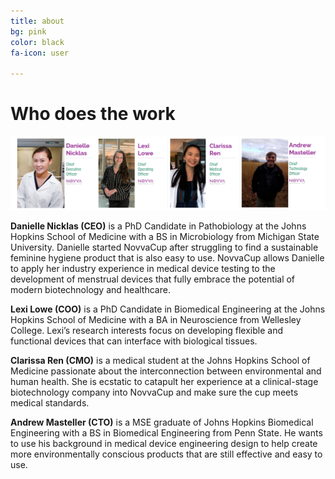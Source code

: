 ```yaml
---
title: about
bg: pink
color: black
fa-icon: user

---
```


# Who does the work

<img src="img/ProfilesTiledHorizontally.png"/>

**Danielle Nicklas (CEO)** is a PhD Candidate in Pathobiology at the Johns Hopkins School of Medicine with a BS in Microbiology from Michigan State University. Danielle started NovvaCup after struggling to find a sustainable feminine hygiene product that is also easy to use. NovvaCup allows Danielle to apply her industry experience in medical device testing to the development of menstrual devices that fully embrace the potential of modern biotechnology and healthcare.

**Lexi Lowe (COO)** is a PhD Candidate in Biomedical Engineering at the Johns Hopkins School of Medicine with a BA in Neuroscience from Wellesley College. Lexi’s research interests focus on developing flexible and functional devices that can interface with biological tissues.

**Clarissa Ren (CMO)** is a medical student at the Johns Hopkins School of Medicine passionate about the interconnection between environmental and human health. She is ecstatic to catapult her experience at a clinical-stage biotechnology company into NovvaCup and make sure the cup meets medical standards.

**Andrew Masteller (CTO)** is a MSE graduate of Johns Hopkins Biomedical Engineering with a BS in Biomedical Engineering from Penn State. He wants to use his background in medical device engineering design to help create more environmentally conscious products that are still effective and easy to use.
